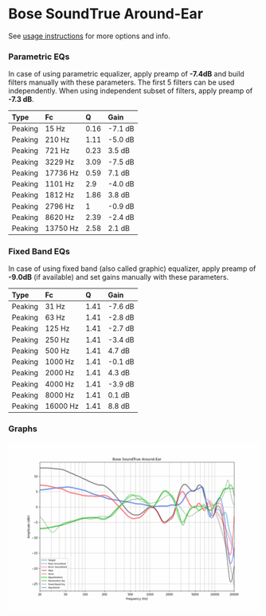 # Bose SoundTrue Around-Ear
See [usage instructions](https://github.com/jaakkopasanen/AutoEq#usage) for more options and info.

### Parametric EQs
In case of using parametric equalizer, apply preamp of **-7.4dB** and build filters manually
with these parameters. The first 5 filters can be used independently.
When using independent subset of filters, apply preamp of **-7.3 dB**.

| Type    | Fc       |    Q | Gain    |
|:--------|:---------|:-----|:--------|
| Peaking | 15 Hz    | 0.16 | -7.1 dB |
| Peaking | 210 Hz   | 1.11 | -5.0 dB |
| Peaking | 721 Hz   | 0.23 | 3.5 dB  |
| Peaking | 3229 Hz  | 3.09 | -7.5 dB |
| Peaking | 17736 Hz | 0.59 | 7.1 dB  |
| Peaking | 1101 Hz  | 2.9  | -4.0 dB |
| Peaking | 1812 Hz  | 1.86 | 3.8 dB  |
| Peaking | 2796 Hz  | 1    | -0.9 dB |
| Peaking | 8620 Hz  | 2.39 | -2.4 dB |
| Peaking | 13750 Hz | 2.58 | 2.1 dB  |

### Fixed Band EQs
In case of using fixed band (also called graphic) equalizer, apply preamp of **-9.0dB**
(if available) and set gains manually with these parameters.

| Type    | Fc       |    Q | Gain    |
|:--------|:---------|:-----|:--------|
| Peaking | 31 Hz    | 1.41 | -7.6 dB |
| Peaking | 63 Hz    | 1.41 | -2.8 dB |
| Peaking | 125 Hz   | 1.41 | -2.7 dB |
| Peaking | 250 Hz   | 1.41 | -3.4 dB |
| Peaking | 500 Hz   | 1.41 | 4.7 dB  |
| Peaking | 1000 Hz  | 1.41 | -0.1 dB |
| Peaking | 2000 Hz  | 1.41 | 4.3 dB  |
| Peaking | 4000 Hz  | 1.41 | -3.9 dB |
| Peaking | 8000 Hz  | 1.41 | 0.1 dB  |
| Peaking | 16000 Hz | 1.41 | 8.8 dB  |

### Graphs
![](./Bose%20SoundTrue%20Around-Ear.png)